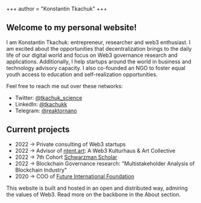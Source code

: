 +++
author = "Konstantin Tkachuk"
+++

## Welcome to my personal website!


I am Konstantin Tkachuk: entrepreneur, researcher and web3 enthusiast. I am excited about the opportunities that decentralization brings to the daily life of our digital world and focus on Web3 governance research and applications. Additionally, I help startups around the world in business and technology advisory capacity. I also co-founded an NGO to foster equal youth access to education and self-realization opportunities.

Feel free to reach me out over these networks:
- Twitter: [@tkachuk_science](https://twitter.com/tkachuk_science/)
- LinkedIn: [@tkachukk](https://www.linkedin.com/in/tkachukk/)
- Telegram: [@reaktornano](https://t.me/reaktornano)

## Current projects

- 2022 -> Private consulting of Web3 startups
- 2022 -> Advisor of [ntent.art](https://ntent.art): A Web3 Kulturhaus & Art Collective 
- 2022 -> 7th Cohort [Schwarzman Scholar](https://schwarzmanscholars.org/)
- 2022 -> Blockchain Governance research: "Multistakeholder Analysis of Blockchain Industry"
- 2020 -> COO of [Future International Foundation](https://futureinternational.org/)

This website is built and hosted in an open and distributed way, admiring the values of Web3. Read more on the backbone in the About section. 

<!--
This file is left intentionally empty by default to be backwards compatible with the initial theme setup.

Although the theme has advanced a little bit and it now allows to specify the content on the main page (even if the list of posts/articles is not intended).
This can be:
- with the list of posts/articles (default: `mainSections = ["post"]) or
- without the list of posts/articles (by setting `mainSections = [""]`)

Markdown supported, ie:

```
# Welcome

- Hugo :rocket:
- Hugo theme :rocket:

Don't forget to check the README.md file!
```

Remember that you can also specify a section header for the posts below by configuring the `mainSectionsTitle` parameter in the front matter of this file.
-->

